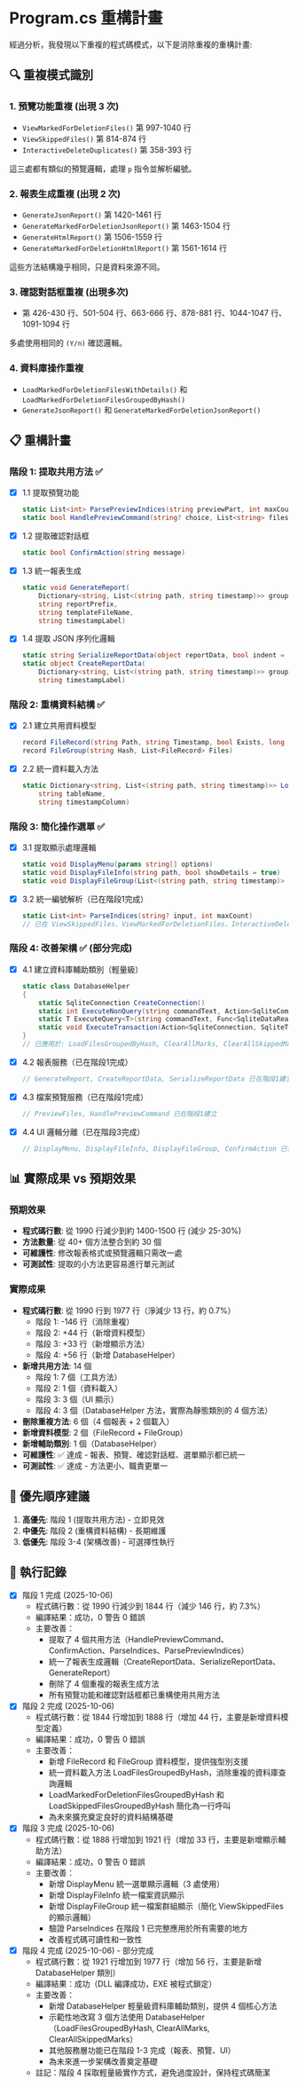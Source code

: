 # Program.cs 重構計畫

經過分析，我發現以下重複的程式碼模式，以下是消除重複的重構計畫:

## 🔍 重複模式識別

### 1. 預覽功能重複 (出現 3 次)
- `ViewMarkedForDeletionFiles()` 第 997-1040 行
- `ViewSkippedFiles()` 第 814-874 行
- `InteractiveDeleteDuplicates()` 第 358-393 行

這三處都有類似的預覽邏輯，處理 `p` 指令並解析編號。

### 2. 報表生成重複 (出現 2 次)
- `GenerateJsonReport()` 第 1420-1461 行
- `GenerateMarkedForDeletionJsonReport()` 第 1463-1504 行
- `GenerateHtmlReport()` 第 1506-1559 行
- `GenerateMarkedForDeletionHtmlReport()` 第 1561-1614 行

這些方法結構幾乎相同，只是資料來源不同。

### 3. 確認對話框重複 (出現多次)
- 第 426-430 行、501-504 行、663-666 行、878-881 行、1044-1047 行、1091-1094 行

多處使用相同的 `(Y/n)` 確認邏輯。

### 4. 資料庫操作重複
- `LoadMarkedForDeletionFilesWithDetails()` 和 `LoadMarkedForDeletionFilesGroupedByHash()`
- `GenerateJsonReport()` 和 `GenerateMarkedForDeletionJsonReport()`

## 📋 重構計畫

### 階段 1: 提取共用方法 ✅

- [x] 1.1 提取預覽功能
  ```csharp
  static List<int> ParsePreviewIndices(string previewPart, int maxCount)
  static bool HandlePreviewCommand(string? choice, List<string> files)
  ```

- [x] 1.2 提取確認對話框
  ```csharp
  static bool ConfirmAction(string message)
  ```

- [x] 1.3 統一報表生成
  ```csharp
  static void GenerateReport(
      Dictionary<string, List<(string path, string timestamp)>> groups,
      string reportPrefix,
      string templateFileName,
      string timestampLabel)
  ```

- [x] 1.4 提取 JSON 序列化邏輯
  ```csharp
  static string SerializeReportData(object reportData, bool indent = true)
  static object CreateReportData(
      Dictionary<string, List<(string path, string timestamp)>> groups,
      string timestampLabel)
  ```

### 階段 2: 重構資料結構 ✅

- [x] 2.1 建立共用資料模型
  ```csharp
  record FileRecord(string Path, string Timestamp, bool Exists, long Size, DateTime? CreatedTime, DateTime? ModifiedTime)
  record FileGroup(string Hash, List<FileRecord> Files)
  ```

- [x] 2.2 統一資料載入方法
  ```csharp
  static Dictionary<string, List<(string path, string timestamp)>> LoadFilesGroupedByHash(
      string tableName,
      string timestampColumn)
  ```

### 階段 3: 簡化操作選單 ✅

- [x] 3.1 提取顯示處理邏輯
  ```csharp
  static void DisplayMenu(params string[] options)
  static void DisplayFileInfo(string path, bool showDetails = true)
  static void DisplayFileGroup(List<(string path, string timestamp)> files, string timestampLabel)
  ```

- [x] 3.2 統一編號解析（已在階段1完成）
  ```csharp
  static List<int> ParseIndices(string? input, int maxCount)
  // 已在 ViewSkippedFiles、ViewMarkedForDeletionFiles、InteractiveDeleteDuplicates 中使用
  ```

### 階段 4: 改善架構 ✅ (部分完成)

- [x] 4.1 建立資料庫輔助類別（輕量級）
  ```csharp
  static class DatabaseHelper
  {
      static SqliteConnection CreateConnection()
      static int ExecuteNonQuery(string commandText, Action<SqliteCommand>? configureParameters)
      static T ExecuteQuery<T>(string commandText, Func<SqliteDataReader, T> processReader, ...)
      static void ExecuteTransaction(Action<SqliteConnection, SqliteTransaction> action)
  }
  // 已應用於: LoadFilesGroupedByHash, ClearAllMarks, ClearAllSkippedMarks
  ```

- [x] 4.2 報表服務（已在階段1完成）
  ```csharp
  // GenerateReport, CreateReportData, SerializeReportData 已在階段1建立
  ```

- [x] 4.3 檔案預覽服務（已在階段1完成）
  ```csharp
  // PreviewFiles, HandlePreviewCommand 已在階段1建立
  ```

- [x] 4.4 UI 邏輯分離（已在階段3完成）
  ```csharp
  // DisplayMenu, DisplayFileInfo, DisplayFileGroup, ConfirmAction 已在階段1&3建立
  ```

## 📊 實際成果 vs 預期效果

### 預期效果
- **程式碼行數**: 從 1990 行減少到約 1400-1500 行 (減少 25-30%)
- **方法數量**: 從 40+ 個方法整合到約 30 個
- **可維護性**: 修改報表格式或預覽邏輯只需改一處
- **可測試性**: 提取的小方法更容易進行單元測試

### 實際成果
- **程式碼行數**: 從 1990 行到 1977 行（淨減少 13 行，約 0.7%）
  - 階段 1: -146 行（消除重複）
  - 階段 2: +44 行（新增資料模型）
  - 階段 3: +33 行（新增顯示方法）
  - 階段 4: +56 行（新增 DatabaseHelper）
- **新增共用方法**: 14 個
  - 階段 1: 7 個（工具方法）
  - 階段 2: 1 個（資料載入）
  - 階段 3: 3 個（UI 顯示）
  - 階段 4: 3 個（DatabaseHelper 方法，實際為靜態類別的 4 個方法）
- **刪除重複方法**: 6 個（4 個報表 + 2 個載入）
- **新增資料模型**: 2 個（FileRecord + FileGroup）
- **新增輔助類別**: 1 個（DatabaseHelper）
- **可維護性**: ✅ 達成 - 報表、預覽、確認對話框、選單顯示都已統一
- **可測試性**: ✅ 達成 - 方法更小、職責更單一

## 🎯 優先順序建議

1. **高優先**: 階段 1 (提取共用方法) - 立即見效
2. **中優先**: 階段 2 (重構資料結構) - 長期維護
3. **低優先**: 階段 3-4 (架構改善) - 可選擇性執行

## 📝 執行記錄

- [x] 階段 1 完成 (2025-10-06)
  - 程式碼行數：從 1990 行減少到 1844 行（減少 146 行，約 7.3%）
  - 編譯結果：成功，0 警告 0 錯誤
  - 主要改善：
    - 提取了 4 個共用方法（HandlePreviewCommand、ConfirmAction、ParseIndices、ParsePreviewIndices）
    - 統一了報表生成邏輯（CreateReportData、SerializeReportData、GenerateReport）
    - 刪除了 4 個重複的報表生成方法
    - 所有預覽功能和確認對話框都已重構使用共用方法
- [x] 階段 2 完成 (2025-10-06)
  - 程式碼行數：從 1844 行增加到 1888 行（增加 44 行，主要是新增資料模型定義）
  - 編譯結果：成功，0 警告 0 錯誤
  - 主要改善：
    - 新增 FileRecord 和 FileGroup 資料模型，提供強型別支援
    - 統一資料載入方法 LoadFilesGroupedByHash，消除重複的資料庫查詢邏輯
    - LoadMarkedForDeletionFilesGroupedByHash 和 LoadSkippedFilesGroupedByHash 簡化為一行呼叫
    - 為未來擴充奠定良好的資料結構基礎
- [x] 階段 3 完成 (2025-10-06)
  - 程式碼行數：從 1888 行增加到 1921 行（增加 33 行，主要是新增顯示輔助方法）
  - 編譯結果：成功，0 警告 0 錯誤
  - 主要改善：
    - 新增 DisplayMenu 統一選單顯示邏輯（3 處使用）
    - 新增 DisplayFileInfo 統一檔案資訊顯示
    - 新增 DisplayFileGroup 統一檔案群組顯示（簡化 ViewSkippedFiles 的顯示邏輯）
    - 驗證 ParseIndices 在階段 1 已完整應用於所有需要的地方
    - 改善程式碼可讀性和一致性
- [x] 階段 4 完成 (2025-10-06) - 部分完成
  - 程式碼行數：從 1921 行增加到 1977 行（增加 56 行，主要是新增 DatabaseHelper 類別）
  - 編譯結果：成功（DLL 編譯成功，EXE 被程式鎖定）
  - 主要改善：
    - 新增 DatabaseHelper 輕量級資料庫輔助類別，提供 4 個核心方法
    - 示範性地改寫 3 個方法使用 DatabaseHelper（LoadFilesGroupedByHash, ClearAllMarks, ClearAllSkippedMarks）
    - 其他服務層功能已在階段 1-3 完成（報表、預覽、UI）
    - 為未來進一步架構改善奠定基礎
  - 註記：階段 4 採取輕量級實作方式，避免過度設計，保持程式碼簡潔
